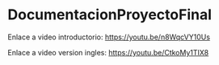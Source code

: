 # DocumentacionProyectoFinal

Enlace a video introductorio: 
https://youtu.be/n8WqcVY10Us

Enlace a video version ingles:
https://youtu.be/CtkoMy1TIX8
